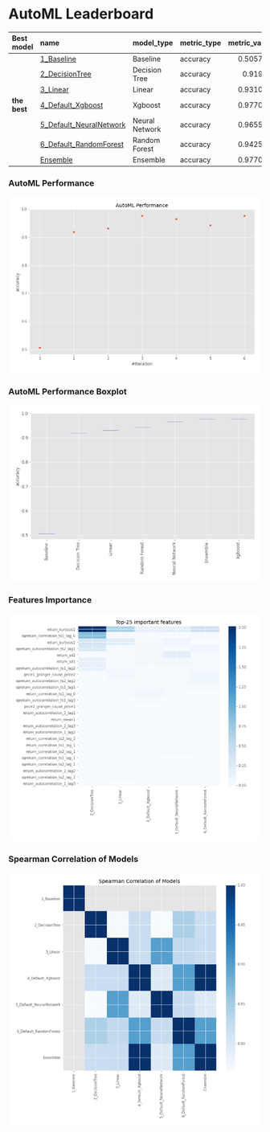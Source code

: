 # AutoML Leaderboard

| Best model   | name                                                         | model_type     | metric_type   |   metric_value |   train_time |
|:-------------|:-------------------------------------------------------------|:---------------|:--------------|---------------:|-------------:|
|              | [1_Baseline](1_Baseline/README.md)                           | Baseline       | accuracy      |       0.505747 |         2.31 |
|              | [2_DecisionTree](2_DecisionTree/README.md)                   | Decision Tree  | accuracy      |       0.91954  |         8.49 |
|              | [3_Linear](3_Linear/README.md)                               | Linear         | accuracy      |       0.931034 |         5.97 |
| **the best** | [4_Default_Xgboost](4_Default_Xgboost/README.md)             | Xgboost        | accuracy      |       0.977011 |         6.98 |
|              | [5_Default_NeuralNetwork](5_Default_NeuralNetwork/README.md) | Neural Network | accuracy      |       0.965517 |         3.76 |
|              | [6_Default_RandomForest](6_Default_RandomForest/README.md)   | Random Forest  | accuracy      |       0.942529 |        10.13 |
|              | [Ensemble](Ensemble/README.md)                               | Ensemble       | accuracy      |       0.977011 |         0.34 |

### AutoML Performance
![AutoML Performance](ldb_performance.png)

### AutoML Performance Boxplot
![AutoML Performance Boxplot](ldb_performance_boxplot.png)

### Features Importance
![features importance across models](features_heatmap.png)



### Spearman Correlation of Models
![models spearman correlation](correlation_heatmap.png)

